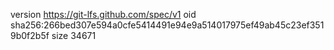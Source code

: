version https://git-lfs.github.com/spec/v1
oid sha256:266bed307e594a0cfe5414491e94e9a514017975ef49ab45c23ef3519b0f2b5f
size 34671
